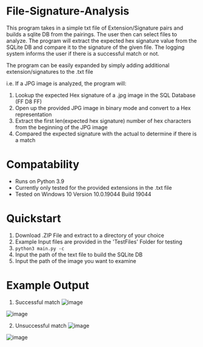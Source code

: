 # File-Signature-Analysis
This program takes in a simple txt file of Extension/Signature pairs and builds a sqlite DB from the pairings. The user then can select files to analyze. The program will extract the expected hex signature value from the SQLite DB and compare it to the signature of the given file. The logging system informs the user if there is a successful match or not. 

The program can be easily expanded by simply adding additional extension/signatures to the .txt file 


i.e.
If a JPG image is analyzed, the program will:
1) Lookup the expected Hex signature of a .jpg image in the SQL Database (FF D8 FF)
2) Open up the provided JPG image in binary mode and convert to a Hex representation
3) Extract the first len(expected hex signature) number of hex characters from the beginning of the JPG image
4) Compared the expected signature with the actual to determine if there is a match  


# Compatability
* Runs on Python 3.9
* Currently only tested for the provided extensions in the .txt file
* Tested on Windows 10 Version 10.0.19044 Build 19044


# Quickstart
1) Download .ZIP File and extract to a directory of your choice
2) Example Input files are provided in the 'TestFiles' Folder for testing
3) ```python3 main.py -c ```
4) Input the path of the text file to build the SQLite DB
5) Input the path of the image you want to examine 


# Example Output
1) Successful match
![image](https://user-images.githubusercontent.com/77559638/171912953-d093c41c-cf7e-4cb3-8e7e-213c9e290ff3.png)

![image](https://user-images.githubusercontent.com/77559638/171912981-891bef8c-2793-4e22-b4cd-27c5e8d7e188.png)

2) Unsuccessful match
![image](https://user-images.githubusercontent.com/77559638/171913072-8b623388-6cbe-46d8-8f86-9af1522a0a97.png)

![image](https://user-images.githubusercontent.com/77559638/171913103-eb297141-ccc3-4720-93b0-5805f0e68b0a.png)



